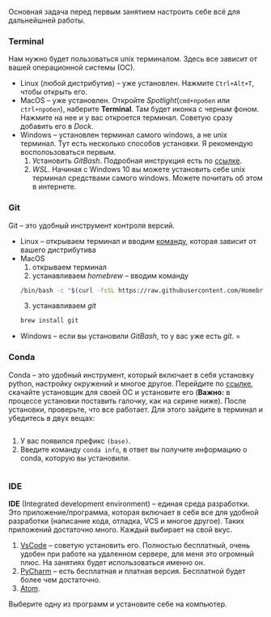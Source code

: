 Основная задача перед первым занятием настроить себе всё для дальнейшней работы.

### Terminal

Нам нужно будет пользоваться unix терминалом. Здесь все зависит от вашей операционной системы (ОС).

* Linux (любой дистрибутив) – уже установлен. Нажмите `Ctrl+Alt+T`, чтобы открыть его.
* MacOS – уже установлен. Откройте *Spotlight*(`cmd+пробел` или `ctrl+пробел`), наберите **Terminal**. Там будет иконка с черным фоном. Нажмите на нее и у вас откроется терминал. Советую сразу добавить его в *Dock*.
* Windows – установлен терминал самого windows, а не unix терминал. Тут есть несколько способов установки. Я рекомендую восполоьзоваться первым.
    1. Установить *GitBash*. Подробная инструкция есть по [ссылке](https://www.youtube.com/watch?v=H8wzanybMG8). 
    2. *WSL*. Начиная с Windows 10 вы можете установить себе unix терминал средствами самого windows. Можете почитать об этом в интернете.

### Git

Git – это удобный инструмент контроля версий. 

* Linux – открываем терминал и вводим [команду](https://git-scm.com/download/linux), которая зависит от вашего дистрибутива
* MacOS
    1. открываем терминал
    2. устанавливаем *homebrew* – вводим команду 
    ```bash
    /bin/bash -c "$(curl -fsSL https://raw.githubusercontent.com/Homebrew/install/HEAD/install.sh)"
    ```
    3. устанавливаем *git*
    ```bash
    brew install git
    ```
* Windows – если вы установили *GitBash*, то у вас уже есть *git*.
=
### Conda

Conda – это удобный инструмент, который включает в себя установку python, настройку окружений и многое другое. Перейдите по [ссылке](https://www.anaconda.com/products/individual), скачайте установщик для своей ОС и установите его (**Важно:** в процессе установки поставить галочку, как на скрине ниже).  После установки, проверьте, что все работает. Для этого зайдите в терминал и убедитесь в двух вещах:

![]()

1. У вас появился префикс `(base)`.
2. Введите команду `conda info`, в ответ вы получите информацию о conda, которую вы установили.

![]()

### IDE

**IDE** (Integrated development environment) – единая среда разработки. Это приложение/программа, которая включает в себя все для удобной разработки (написание кода, отладка, VCS и многое другое). Таких приложений достаточно много. Каждый выбирает на свой вкус.

1. [VsCode](https://code.visualstudio.com/) – советую установить его. Полностью бесплатный, очень удобен при работе на удаленном сервере, для меня это огромный плюс. На занятиях будет использоваться именно он.
2. [PyCharm](https://www.jetbrains.com/pycharm/) – есть бесплатная и платная версия. Бесплатной будет более чем достаточно.
3. [Atom](https://atom.io/).

Выберите одну из программ и установите себе на компьютер.
